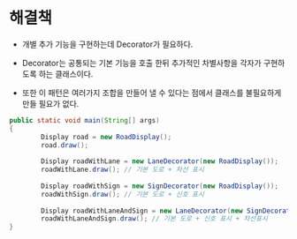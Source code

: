# 해결책

* 개별 추가 기능을 구현하는데 Decorator가 필요하다.

* Decorator는 공통되는 기본 기능을 호출 한뒤 추가적인 차별사항을 각자가 구현하도록 하는 클래스이다.

* 또한 이 패턴은 여러가지 조합을 만들어 낼 수 있다는 점에서 클래스를 불필요하게 만들 필요가 없다.

```java
public static void main(String[] args)
{
		Display road = new RoadDisplay();
		road.draw();
		
		Display roadWithLane = new LaneDecorator(new RoadDisplay());
		roadWithLane.draw(); // 기본 도로 + 차선 표시
		
		Display roadWithSign = new SignDecorator(new RoadDisplay());
		roadWithSign.draw(); // 기본 도로 + 신호 표시
		
		Display roadWithLaneAndSign = new LaneDecorator(new SignDecorator(new RoadDisplay()));
		roadWithLaneAndSign.draw(); // 기본 도로 + 신호 표시 + 차선표시
}
```